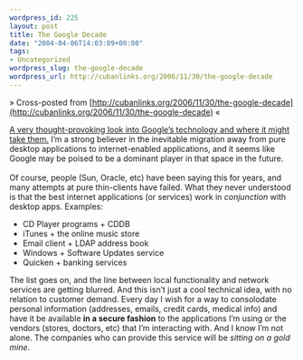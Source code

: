 ```yaml
--- 
wordpress_id: 225
layout: post
title: The Google Decade
date: "2004-04-06T14:03:09+00:00"
tags: 
- Uncategorized
wordpress_slug: the-google-decade
wordpress_url: http://cubanlinks.org/2006/11/30/the-google-decade
---
```

&raquo; Cross-posted from [http://cubanlinks.org/2006/11/30/the-google-decade](http://cubanlinks.org/2006/11/30/the-google-decade) &laquo;

<p><a href="http://blog.topix.net/archives/000016.html">A very thought-provoking look into Google&#8217;s technology and where it might take them.</a>  I&#8217;m a strong believer in the inevitable migration away from pure desktop applications to internet-enabled applications, and it seems like Google may be poised to be a dominant player in that space in the future.
<br/><br/>
Of course, people (Sun, Oracle, etc) have been saying this for years, and many attempts at pure thin-clients have failed.  What they never understood is that the best internet applications (or services) work in <em>conjunction</em> with desktop apps. Examples:<br/>
<ul>
<li>CD Player programs + <span class="caps">CDDB</span></li>
<li>iTunes + the online music store</li>
<li>Email client + <span class="caps">LDAP</span> address book</li>
<li>Windows + Software Updates service</li>
<li>Quicken + banking services</li>
</ul>
The list goes on, and the line between local functionality and network services are getting blurred.  And this isn&#8217;t just a cool technical idea, with no relation to customer demand.  Every day I wish for a way to consolodate personal information (addresses, emails, credit cards, medical info) and have it be available <b>in a secure fashion</b> to the applications I&#8217;m using or the vendors (stores, doctors, etc) that I&#8217;m interacting with.  And I know I&#8217;m not alone.  The companies who can provide this service will be <em>sitting on a gold mine</em>.</p>
